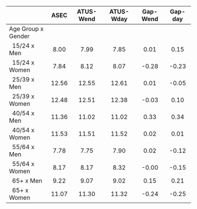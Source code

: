 
|                      |         ASEC |    ATUS-Wend |    ATUS-Wday |     Gap-Wend |      Gap-day |
| -------------------- | :----------: | :----------: | :----------: | :----------: | :----------: |
| Age Group x Gender   |              |              |              |              |              |
| &nbsp;&nbsp;15/24 x Men |         8.00 |         7.99 |         7.85 |         0.01 |         0.15 |
| &nbsp;&nbsp;15/24 x Women |         7.84 |         8.12 |         8.07 |        -0.28 |        -0.23 |
| &nbsp;&nbsp;25/39 x Men |        12.56 |        12.55 |        12.61 |         0.01 |        -0.05 |
| &nbsp;&nbsp;25/39 x Women |        12.48 |        12.51 |        12.38 |        -0.03 |         0.10 |
| &nbsp;&nbsp;40/54 x Men |        11.36 |        11.02 |        11.02 |         0.33 |         0.34 |
| &nbsp;&nbsp;40/54 x Women |        11.53 |        11.51 |        11.52 |         0.02 |         0.01 |
| &nbsp;&nbsp;55/64 x Men |         7.78 |         7.75 |         7.90 |         0.02 |        -0.12 |
| &nbsp;&nbsp;55/64 x Women |         8.17 |         8.17 |         8.32 |        -0.00 |        -0.15 |
| &nbsp;&nbsp;65+ x Men |         9.22 |         9.07 |         9.02 |         0.15 |         0.21 |
| &nbsp;&nbsp;65+ x Women |        11.07 |        11.30 |        11.32 |        -0.24 |        -0.25 |

